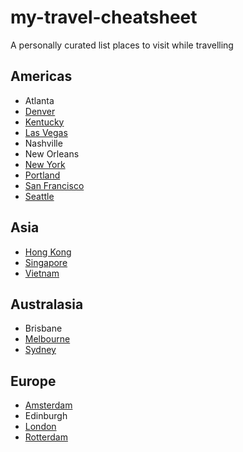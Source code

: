 # my-travel-cheatsheet
A personally curated list places to visit while travelling

## Americas
* Atlanta
* [Denver](denver.md)
* [Kentucky](kentucky.md)
* [Las Vegas](las-vegas.md)
* Nashville
* New Orleans
* [New York](new-york-city.md)
* [Portland](portland.md)
* [San Francisco](san-francisco.md)
* [Seattle](seattle.md)

## Asia
* [Hong Kong](hong-kong.md)
* [Singapore](singapore.md)
* [Vietnam](vietnam.md)

## Australasia
* Brisbane
* [Melbourne](melbourne.md)
* [Sydney](sydney.md)

## Europe
* [Amsterdam](amsterdam.md)
* Edinburgh
* [London](london.md)
* [Rotterdam](rotterdam.md)
